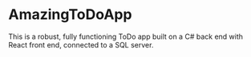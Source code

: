 # AmazingToDoApp
This is a robust, fully functioning ToDo app built on a C# back end with React front end, connected to a SQL server.
